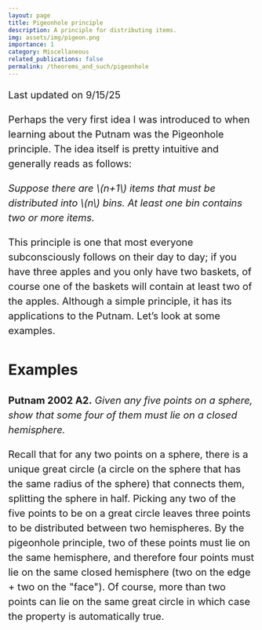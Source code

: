 ```yaml
---
layout: page
title: Pigeonhole principle
description: A principle for distributing items.
img: assets/img/pigeon.png
importance: 1
category: Miscellaneous
related_publications: false
permalink: /theorems_and_such/pigeonhole
---
```


<!-- Inline styling for larger text in Google Sites -->
<div style="font-size: 20px; line-height: 1.5;">

<!-- Begin solution -->
<p>Last updated on 9/15/25</p>
<p>Perhaps the very first idea I was introduced to when learning about
the Putnam was the Pigeonhole principle. The idea itself is pretty
intuitive and generally reads as follows:</p>
<p><em>Suppose there are <span class="math inline">\(n+1\)</span> items
that must be distributed into <span class="math inline">\(n\)</span>
bins. At least one bin contains two or more items.</em></p>
<p>This principle is one that most everyone subconsciously follows on
their day to day; if you have three apples and you only have two
baskets, of course one of the baskets will contain at least two of the
apples. Although a simple principle, it has its applications to the
Putnam. Let’s look at some examples.</p>
<h2 id="examples">Examples</h2>
<p><strong>Putnam 2002 A2.</strong> <em>Given any five points on a
sphere, show that some four of them must lie on a closed
hemisphere.</em></p>
<p>Recall that for any two points on a sphere, there is a unique great
circle (a circle on the sphere that has the same radius of the sphere)
that connects them, splitting the sphere in half. Picking any two of the
five points to be on a great circle leaves three points to be
distributed between two hemispheres. By the pigeonhole principle, two of
these points must lie on the same hemisphere, and therefore four points
must lie on the same closed hemisphere (two on the edge + two on the
"face"). Of course, more than two points can lie on the same great
circle in which case the property is automatically true.</p>

 
</div>

<!-- MathJax Configuration to Scale Font Size for Math -->
<script type="text/javascript">
  window.MathJax = {
    tex: {
      inlineMath: [['$', '$'], ['\\(', '\\)']]
    },
    chtml: {
      scale: 0.5  // Scale up the math font size
    }
  };
</script>

<!-- MathJax Script -->
<script type="text/javascript" async
  src="https://cdnjs.cloudflare.com/ajax/libs/mathjax/3.2.0/es5/tex-mml-chtml.js">
</script>
